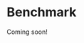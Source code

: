 # Benchmark

Coming soon!

<!--
Press the button below to run a simple benchmark.

<style>
  .benchmark-form {
    display: flex;
    flex-direction: column;
    gap: 1rem;
    max-width: 300px;
    padding: 16px;
    border-radius: 12px;
    border: 1px solid var(--vp-c-divider);
  }
  .benchmark-field {
    display: flex;
    flex-direction: column;
  }
  .benchmark-field label {
    margin: 0;
    font-size: 0.9rem;
    margin-bottom: 0.2rem;
    opacity: .9;
  }
  .benchmark-field input {
    padding: 0.5rem .8rem;
    border-radius: 6px;
    background-color: var(--vp-sidebar-bg-color);
    border: 1px solid var(--vp-c-divider);
    font-size: 16px;
    font-family: inherit;
  }
  .benchmark-field input:focus {
    border-color: var(--vp-c-brand-1);
    outline: none;
  }
  .benchmark-form button {
    background-color: var(--vp-c-brand-1);
    font-size: 14px;
    font-weight: 500;
    color: white;
    padding: 0.5rem 1rem;
    border-radius: 6px;
    transition: background-color 0.2s ease;
  }

  .benchmark-form button:hover {
    background-color: var(--vp-c-brand-2);
  }
</style>

<div class="benchmark-form">
<div class="benchmark-field">
<label for="difficulty">Challenge difficulty</label>
<input type="number" id="difficulty" name="difficulty" min="1" max="10" value="4">
</div>
<div class="benchmark-field">
<label for="challenges">Number of challenges</label>
<input type="number" id="challenges" name="challenges" min="1" max="100" value="5">
</div>
<div class="benchmark-field">
<label for="workers">Number of workers</label>
<input type="number" id="workers" name="workers" min="1" max="28" value="8">
</div>
<button>Run</button>
</div>

<script>
window.window.CAP_CUSTOM_FETCH = function (a, b) {
    console.log({ a, b});

    return fetch(a, b);
}

console.log("hi");
</script>
-->